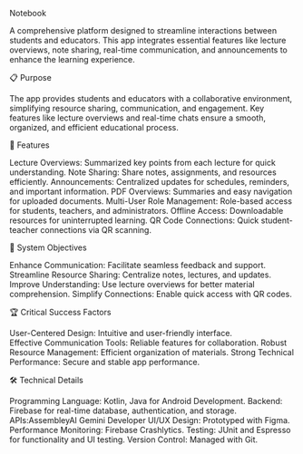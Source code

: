 Notebook

A comprehensive platform designed to streamline interactions between students and educators. This app integrates essential features like lecture overviews, note sharing, real-time communication, and announcements to enhance the learning experience.	

📋 Purpose

The app provides students and educators with a collaborative environment, simplifying resource sharing, communication, and engagement. Key features like lecture overviews and real-time chats ensure a smooth, organized, and efficient educational process.

🌟 Features

Lecture Overviews: Summarized key points from each lecture for quick understanding.
Note Sharing: Share notes, assignments, and resources efficiently.
Announcements: Centralized updates for schedules, reminders, and important information.
PDF Overviews: Summaries and easy navigation for uploaded documents.
Multi-User Role Management: Role-based access for students, teachers, and administrators.
Offline Access: Downloadable resources for uninterrupted learning.
QR Code Connections: Quick student-teacher connections via QR scanning.

🎯 System Objectives

Enhance Communication: Facilitate seamless feedback and support.
Streamline Resource Sharing: Centralize notes, lectures, and updates.
Improve Understanding: Use lecture overviews for better material comprehension.
Simplify Connections: Enable quick access with QR codes.

🏆 Critical Success Factors

User-Centered Design: Intuitive and user-friendly interface.    
Effective Communication Tools: Reliable features for collaboration.
Robust Resource Management: Efficient organization of materials.
Strong Technical Performance: Secure and stable app performance.

🛠 Technical Details

Programming Language: Kotlin, Java for Android Development.
Backend: Firebase for real-time database, authentication, and storage.
APIs:AssembleyAI
Gemini Developer
UI/UX Design: Prototyped with Figma.
Performance Monitoring: Firebase Crashlytics.
Testing: JUnit and Espresso for functionality and UI testing.
Version Control: Managed with Git.
